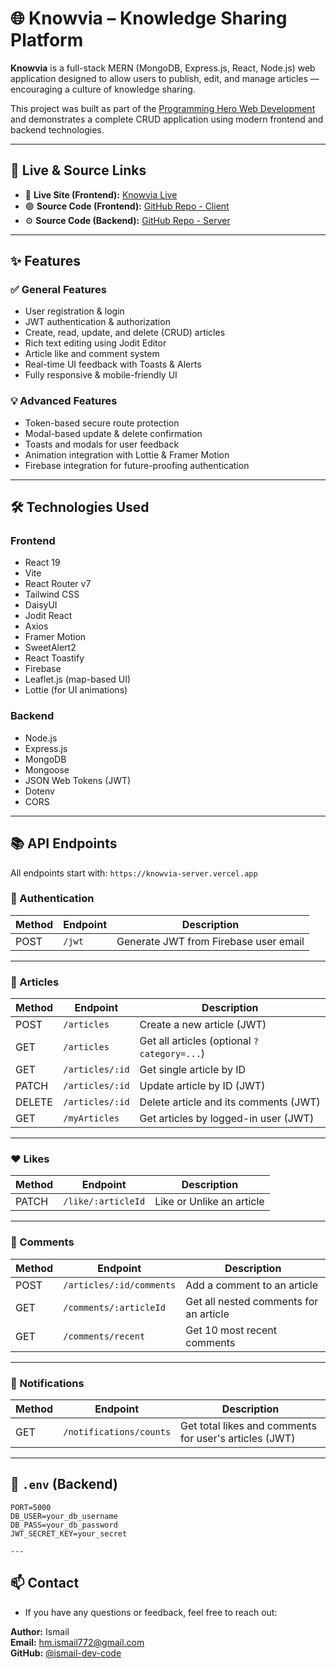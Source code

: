 
# 🌐 Knowvia – Knowledge Sharing Platform

**Knowvia** is a full-stack MERN (MongoDB, Express.js, React, Node.js) web application designed to allow users to publish, edit, and manage articles — encouraging a culture of knowledge sharing.

This project was built as part of the [Programming Hero Web Development](https://github.com/ProgrammingHero1) and demonstrates a complete CRUD application using modern frontend and backend technologies.

---

## 🔗 Live & Source Links

- 🔴 **Live Site (Frontend):** [Knowvia Live](https://knowvia-bd.web.app)
- 🟢 **Source Code (Frontend):** [GitHub Repo - Client](https://github.com/Programming-Hero-Web-Course4/b11a11-client-side-ismail-dev-code)
- ⚙️ **Source Code (Backend):** [GitHub Repo - Server](https://github.com/Programming-Hero-Web-Course4/b11a11-server-side-ismail-dev-code)

---

## ✨ Features

### ✅ General Features

- User registration & login
- JWT authentication & authorization
- Create, read, update, and delete (CRUD) articles
- Rich text editing using Jodit Editor
- Article like and comment system
- Real-time UI feedback with Toasts & Alerts
- Fully responsive & mobile-friendly UI

### 💡 Advanced Features

- Token-based secure route protection
- Modal-based update & delete confirmation
- Toasts and modals for user feedback
- Animation integration with Lottie & Framer Motion
- Firebase integration for future-proofing authentication

---

## 🛠️ Technologies Used

### Frontend
- React 19
- Vite
- React Router v7
- Tailwind CSS
- DaisyUI
- Jodit React
- Axios
- Framer Motion
- SweetAlert2
- React Toastify
- Firebase
- Leaflet.js (map-based UI)
- Lottie (for UI animations)

### Backend
- Node.js
- Express.js
- MongoDB
- Mongoose
- JSON Web Tokens (JWT)
- Dotenv
- CORS

---

## 📚 API Endpoints

All endpoints start with: `https://knowvia-server.vercel.app`

### 🔐 Authentication
| Method | Endpoint      | Description                          |
|--------|---------------|--------------------------------------|
| POST   | `/jwt`        | Generate JWT from Firebase user email |

---

### 📄 Articles
| Method | Endpoint              | Description                       |
|--------|-----------------------|-----------------------------------|
| POST   | `/articles`           | Create a new article (JWT)        |
| GET    | `/articles`           | Get all articles (optional `?category=...`) |
| GET    | `/articles/:id`       | Get single article by ID          |
| PATCH  | `/articles/:id`       | Update article by ID (JWT)        |
| DELETE | `/articles/:id`       | Delete article and its comments (JWT) |
| GET    | `/myArticles`         | Get articles by logged-in user (JWT) |

---

### ❤️ Likes
| Method | Endpoint                | Description                            |
|--------|-------------------------|----------------------------------------|
| PATCH  | `/like/:articleId`      | Like or Unlike an article              |

---

### 💬 Comments
| Method | Endpoint                           | Description                                      |
|--------|------------------------------------|--------------------------------------------------|
| POST   | `/articles/:id/comments`           | Add a comment to an article                     |
| GET    | `/comments/:articleId`             | Get all nested comments for an article          |
| GET    | `/comments/recent`                 | Get 10 most recent comments                     |

---

### 🔔 Notifications
| Method | Endpoint                  | Description                             |
|--------|---------------------------|-----------------------------------------|
| GET    | `/notifications/counts`   | Get total likes and comments for user's articles (JWT) |

---

## 🧪  `.env` (Backend)

```env
PORT=5000
DB_USER=your_db_username
DB_PASS=your_db_password
JWT_SECRET_KEY=your_secret

--- 

```

## 📫 Contact

- If you have any questions or feedback, feel free to reach out:


**Author:** Ismail  
**Email:** hm.ismail772@gmail.com  
**GitHub:** [@ismail-dev-code](https://github.com/ismail-dev-code)







